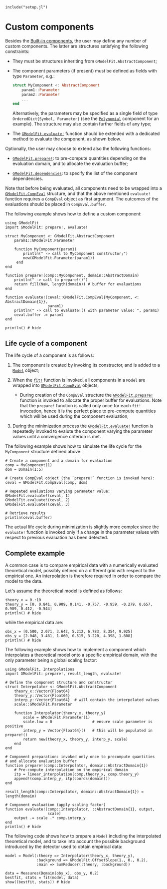 ```@setup abc
include("setup.jl")
```

# Custom components

Besides the [Built-in components](@ref), the user may define any number of custom components.  The latter are structures satisfying the following constraints:

- They must be structures inheriting from `GModelFit.AbstractComponent`;

- The component parameters (if present) must be defined as fields with type `Parameter`, e.g.:
  ```julia
  struct MyComponent <: AbstractComponent
      param1::Parameter
      param2::Parameter
      ...
  end
  ```
  Alternatively, the parameters may be specified as a single field of type `OrderedDict{Symbol, Parameter}` (see the [`Polynomial`](https://github.com/gcalderone/GModelFit.jl/blob/master/src/components/Polynomial.jl) component for an example).  The structure may also contain further fields of any type;

- The [`GModelFit.evaluate!`](@ref) function should be extended with a dedicated method to evaluate the component, as shown below.


Optionally, the user may choose to extend also the following functions:
- [`GModelFit.prepare!`](@ref): to pre-compute quantities depending on the evaluation domain, and to allocate the evaluation buffer;

- [`GModelFit.dependencies`](@ref): to specify the list of the component dependencies.


Note that before being evaluated, all components need to be wrapped into a [`GModelFit.CompEval`](@ref) structure, and that the above mentioned `evaluate!` function requires a `CompEval` object as first argument.  The outcomes of the evaluations should be placed in `CompEval.buffer`.

The following example shows how to define a custom component:

```@example abc
using GModelFit
import GModelFit: prepare!, evaluate!

struct MyComponent <: GModelFit.AbstractComponent
    param1::GModelFit.Parameter

    function MyComponent(param1)
        println(" -> call to MyComponent constructor;")
        new(GModelFit.Parameter(param1))
     end
end

function prepare!(comp::MyComponent, domain::AbstractDomain)
    println(" -> call to prepare!()")
    return fill(NaN, length(domain)) # buffer for evaluations
end

function evaluate!(ceval::GModelFit.CompEval{MyComponent, <: AbstractDomain{1}},
                   param1)
    println(" -> call to evaluate!() with parameter value: ", param1)
    ceval.buffer .= param1
end

println() # hide
```



## Life cycle of a component

  The life cycle of a component is as follows:

1. The component is created by invoking its constructor, and is added to a [`Model`](@ref) object;

1. When the [`fit!`](@ref) function is invoked, all components in a `Model` are wrapped into [`GModelFit.CompEval`](@ref) objects;

    - During creation of the `CompEval` structure the [`GModelFit.prepare!`](@ref) function is invoked to allocate the proper buffer for evaluations.  Note that the `prepare!` function is called only once for each `fit!` invocation, hence it is the perfect place to pre-compute quantities which will be used during the component evaluation;

1. During the minimization process the [`GModelFit.evaluate!`](@ref) function is repeatedly invoked to evalute the component varying the parameter values until a convergence criterion is met.

The following example shows how to simulate the life cycle for the `MyComponent` structure defined above:
```@example abc
# Create a component and a domain for evaluation
comp = MyComponent(1)
dom = Domain(1:5)

# Create CompEval object (the `prepare!` function is invoked here):
ceval = GModelFit.CompEval(comp, dom)

# Repeated evaluations varying parameter value:
GModelFit.evaluate!(ceval, 1)
GModelFit.evaluate!(ceval, 2)
GModelFit.evaluate!(ceval, 3)

# Retrieve results
println(ceval.buffer)
```

The actual life cycle during minimization is slightly more complex since the `evaluate!` function is invoked only if a change in the parameter values with respect to previous evaluation has been detected.



## Complete example

A common case is to compare empirical data with a numerically evaluated theoretical model, possibly defined on a different grid with respect to the empirical one.  An interpolation is therefore required in order to compare the model to the data.

Let's assume the theoretical model is defined as follows:
```@example abc
theory_x = 0.:10
theory_y = [0, 0.841, 0.909, 0.141, -0.757, -0.959, -0.279, 0.657, 0.989, 0.412, -0.544]
println() # hide
```
while the empirical data are:
```@example abc
obs_x = [0.500, 2.071, 3.642, 5.212, 6.783, 8.354, 9.925]
obs_y = [2.048, 3.481, 1.060, 0.515, 3.220, 4.398, 1.808]
println() # hide
```

The following example shows how to implement a component which interpolates a theoretical model onto a specific empirical domain, with the only parameter being a global scaling factor:
```@example abc
using GModelFit, Interpolations
import GModelFit: prepare!, result_length, evaluate!

# Define the component structure and constructor
struct Interpolator <: GModelFit.AbstractComponent
    theory_x::Vector{Float64}
    theory_y::Vector{Float64}
    interp_y::Vector{Float64}  # will contain the interpolated values
    scale::GModelFit.Parameter

    function Interpolator(theory_x, theory_y)
        scale = GModelFit.Parameter(1)
        scale.low = 0                  # ensure scale parameter is positive
        interp_y = Vector{Float64}()   # this will be populated in prepare!()
        return new(theory_x, theory_y, interp_y, scale)
    end
end

# Component preparation: invoked only once to precompute quantities
# and allocate evaluation buffer
function prepare!(comp::Interpolator, domain::AbstractDomain{1})
    # Pre-compute interpolation on the empirical domain
    itp = linear_interpolation(comp.theory_x, comp.theory_y)
    append!(comp.interp_y, itp(coords(domain)))
end

result_length(comp::Interpolator, domain::AbstractDomain{1}) = length(domain)

# Component evaluation (apply scaling factor)
function evaluate!(comp::Interpolator, ::AbstractDomain{1}, output,
                   scale)
    output .= scale .* comp.interp_y
end
println() # hide
```

The following code shows how to prepare a `Model` including the interpolated theoretical model, and to take into account the possible background introduced by the detector used to obtain empirical data:
```@example abc
model = Model(:theory => Interpolator(theory_x, theory_y),
              :background => GModelFit.OffsetSlope(1., 0., 0.2),
              :main => SumReducer(:theory, :background))

data = Measures(Domain(obs_x), obs_y, 0.2)
bestfit, stats = fit(model, data)
show((bestfit, stats)) # hide
```
